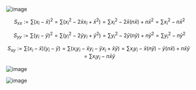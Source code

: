![image](https://github.com/user-attachments/assets/ff77d7f2-92b1-406c-931a-85925855688e)

$$
S_{xx} := \sum (x_i - \bar{x})^2 = \sum (x_i^2 - 2\bar{x}x_i + \bar{x}^2) 
= \sum x_i^2 - 2\bar{x}(n\bar{x}) + n\bar{x}^2 = \sum x_i^2 - n\bar{x}^2
$$

$$
S_{yy} := \sum (y_i - \bar{y})^2 = \sum (y_i^2 - 2\bar{y}y_i + \bar{y}^2) 
= \sum y_i^2 - 2\bar{y}(n\bar{y}) + n\bar{y}^2 = \sum y_i^2 - n\bar{y}^2
$$

$$
S_{xy} := \sum (x_i - \bar{x})(y_i - \bar{y}) = \sum (x_iy_i - \bar{x}y_i - \bar{y}x_i + \bar{x}\bar{y}) 
= \sum x_iy_i - \bar{x}(n\bar{y}) - \bar{y}(n\bar{x}) + n\bar{x}\bar{y} = \sum x_iy_i - n\bar{x}\bar{y}
$$
						
![image](https://github.com/user-attachments/assets/cc4905c1-242e-4999-893b-0339817d50cc)

![image](https://github.com/user-attachments/assets/e8426ead-a80b-4da2-af09-2cbab310dc96)
